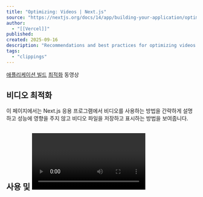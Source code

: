 ```yaml
---
title: "Optimizing: Videos | Next.js"
source: "https://nextjs.org/docs/14/app/building-your-application/optimizing/videos"
author:
  - "[[Vercel]]"
published:
created: 2025-09-16
description: "Recommendations and best practices for optimizing videos in your Next.js application."
tags:
  - "clippings"
---
```

[애플리케이션 빌드](https://nextjs.org/docs/14/app/building-your-application) [최적화](https://nextjs.org/docs/14/app/building-your-application/optimizing) 동영상

## 비디오 최적화

이 페이지에서는 Next.js 응용 프로그램에서 비디오를 사용하는 방법을 간략하게 설명하고 성능에 영향을 주지 않고 비디오 파일을 저장하고 표시하는 방법을 보여줍니다.

## 사용 및 <video><iframe>

HTML을 사용하여 페이지에 비디오를 삽입할 수 있습니다. **`<video>`** 태그를 직접 비디오 파일에 사용하고 **`<iframe>`** 외부 플랫폼 호스팅 비디오의 경우.

### <video>

The HTML [`<video>`](https://developer.mozilla.org/en-US/docs/Web/HTML/Element/video) 태그는 자체 호스팅 또는 직접 제공되는 비디오 콘텐츠를 삽입하여 재생 및 모양을 완전히 제어할 수 있습니다.

앱/UI/비디오.jsx

```
export function Video() {

  return (

    <video width="320" height="240" controls preload="none">

      <source src="/path/to/video.mp4" type="video/mp4" />

      <track

        src="/path/to/captions.vtt"

        kind="subtitles"

        srcLang="en"

        label="English"

      />

      Your browser does not support the video tag.

    </video>

  )

}
```

### 공통 태그 속성<video>

| 속성 | 묘사 | 예제 값 |
| --- | --- | --- |
| `src` | 비디오 파일의 소스를 지정합니다. | `<video src="/path/to/video.mp4" />` |
| `width` | 비디오 플레이어의 너비를 설정합니다. | `<video width="320" />` |
| `height` | 비디오 플레이어의 높이를 설정합니다. | `<video height="240" />` |
| `controls` | 있는 경우 기본 재생 컨트롤 세트가 표시됩니다. | `<video controls />` |
| `autoPlay` | 페이지가 로드되면 자동으로 비디오 재생을 시작합니다. 참고: 자동 재생 정책은 브라우저마다 다릅니다. | `<video autoPlay />` |
| `loop` | 비디오 재생을 반복합니다. | `<video loop />` |
| `muted` | 기본적으로 오디오를 음소거합니다. 와 함께 자주 사용됩니다.`autoPlay` | `<video muted />` |
| `preload` | 비디오가 미리 로드되는 방법을 지정합니다. 값:.`none` `metadata` `auto` | `<video preload="none" />` |
| `playsInline` | iOS Safari에서 자동 재생이 작동하는 데 필요한 iOS 기기에서 인라인 재생을 활성화합니다. | `<video playsInline />` |

> **알아두면 좋은 정보**: 속성을 사용할 때 대부분의 브라우저에서 비디오가 자동으로 재생되도록 속성과 iOS 장치와의 호환성을 위한 속성도 포함하는 것이 중요합니다.`autoPlay` `muted` `playsInline`

비디오 속성의 전체 목록은 [MDN 문서](https://developer.mozilla.org/en-US/docs/Web/HTML/Element/video#attributes).

### 비디오 권장사항

- **대체 콘텐츠:** 태그를 사용할 때 비디오 재생을 지원하지 않는 브라우저의 경우 태그 내에 대체 콘텐츠를 포함합니다.`<video>`
- **Subtitles or Captions:** Include subtitles or captions for users who are deaf or hard of hearing. Utilize the [`<track>`](https://developer.mozilla.org/en-US/docs/Web/HTML/Element/track) tag with your elements to specify caption file sources.`<video>`
- **Accessible Controls:** Standard HTML5 video controls are recommended for keyboard navigation and screen reader compatibility. For advanced needs, consider third-party players like [react-player](https://github.com/cookpete/react-player) or [video.js](https://videojs.com/), which offer accessible controls and consistent browser experience.

### <iframe>

The HTML tag allows you to embed videos from external platforms like YouTube or Vimeo.`<iframe>`

app/page.jsx

```
export default function Page() {

  return (

    <iframe

      src="https://www.youtube.com/watch?v=gfU1iZnjRZM"

      frameborder="0"

      allowfullscreen

    />

  )

}
```

### Common tag attributes<iframe>

| Attribute | Description | Example Value |
| --- | --- | --- |
| `src` | The URL of the page to embed. | `<iframe src="https://example.com" />` |
| `width` | Sets the width of the iframe. | `<iframe width="500" />` |
| `height` | Sets the height of the iframe. | `<iframe height="300" />` |
| `frameborder` | Specifies whether or not to display a border around the iframe. | `<iframe frameborder="0" />` |
| `allowfullscreen` | Allows the iframe content to be displayed in full-screen mode. | `<iframe allowfullscreen />` |
| `sandbox` | Enables an extra set of restrictions on the content within the iframe. | `<iframe sandbox />` |
| `loading` | Optimize loading behavior (e.g., lazy loading). | `<iframe loading="lazy" />` |
| `title` | Provides a title for the iframe to support accessibility. | `<iframe title="Description" />` |

For a comprehensive list of iframe attributes, refer to the [MDN documentation](https://developer.mozilla.org/en-US/docs/Web/HTML/Element/iframe#attributes).

### Choosing a video embedding method

There are two ways you can embed videos in your Next.js application:

- **Self-hosted or direct video files:** Embed self-hosted videos using the tag for scenarios requiring detailed control over the player's functionality and appearance. This integration method within Next.js allows for customization and control of your video content.`<video>`
- **Using video hosting services (YouTube, Vimeo, etc.):** For video hosting services like YouTube or Vimeo, you'll embed their iframe-based players using the tag. While this method limits some control over the player, it offers ease of use and features provided by these platforms.`<iframe>`

Choose the embedding method that aligns with your application's requirements and the user experience you aim to deliver.

### Embedding externally hosted videos

To embed videos from external platforms, you can use Next.js to fetch the video information and React Suspense to handle the fallback state while loading.

**1\. Create a Server Component for video embedding**

The first step is to create a [Server Component](https://nextjs.org/docs/app/building-your-application/rendering/server-components) that generates the appropriate iframe for embedding the video. This component will fetch the source URL for the video and render the iframe.

app/ui/video-component.jsx

```
export default async function VideoComponent() {

  const src = await getVideoSrc()

 

  return <iframe src={src} frameborder="0" allowfullscreen />

}
```

**2\. Stream the video component using React Suspense**

After creating the Server Component to embed the video, the next step is to [stream](https://nextjs.org/docs/app/building-your-application/routing/loading-ui-and-streaming) the component using [React Suspense](https://react.dev/reference/react/Suspense).

app/page.jsx

```
import { Suspense } from 'react'

import VideoComponent from '../ui/VideoComponent.jsx'

 

export default function Page() {

  return (

    <section>

      <Suspense fallback={<p>Loading video...</p>}>

        <VideoComponent />

      </Suspense>

      {/* Other content of the page */}

    </section>

  )

}
```

> **Good to know**: When embedding videos from external platforms, consider the following best practices:
> 
> - Ensure the video embeds are responsive. Use CSS to make the iframe or video player adapt to different screen sizes.
> - Implement [strategies for loading videos](https://yoast.com/site-speed-tips-for-faster-video/) based on network conditions, especially for users with limited data plans.

This approach results in a better user experience as it prevents the page from blocking, meaning the user can interact with the page while the video component streams in.

For a more engaging and informative loading experience, consider using a loading skeleton as the fallback UI. So instead of showing a simple loading message, you can show a skeleton that resembles the video player like this:

app/page.jsx

```
import { Suspense } from 'react'

import VideoComponent from '../ui/VideoComponent.jsx'

import VideoSkeleton from '../ui/VideoSkeleton.jsx'

 

export default function Page() {

  return (

    <section>

      <Suspense fallback={<VideoSkeleton />}>

        <VideoComponent />

      </Suspense>

      {/* Other content of the page */}

    </section>

  )

}
```

## Self-hosted videos

Self-hosting videos may be preferable for several reasons:

- **Complete control and independence**: Self-hosting gives you direct management over your video content, from playback to appearance, ensuring full ownership and control, free from external platform constraints.
- **Customization for specific needs**: Ideal for unique requirements, like dynamic background videos, it allows for tailored customization to align with design and functional needs.
- **Performance and scalability considerations**: Choose storage solutions that are both high-performing and scalable, to support increasing traffic and content size effectively.
- **Cost and integration**: Balance the costs of storage and bandwidth with the need for easy integration into your Next.js framework and broader tech ecosystem.

### Using Vercel Blob for video hosting

[Vercel Blob](https://vercel.com/docs/storage/vercel-blob?utm_source=next-site&utm_medium=docs&utm_campaign=next-website) offers an efficient way to host videos, providing a scalable cloud storage solution that works well with Next.js. Here's how you can host a video using Vercel Blob:

**1\. Uploading a video to Vercel Blob**

In your Vercel dashboard, navigate to the "Storage" tab and select your [Vercel Blob](https://vercel.com/docs/storage/vercel-blob?utm_source=next-site&utm_medium=docs&utm_campaign=next-website) store. In the Blob table's upper-right corner, find and click the "Upload" button. Then, choose the video file you wish to upload. After the upload completes, the video file will appear in the Blob table.

Alternatively, you can upload your video using a server action. For detailed instructions, refer to the Vercel documentation on [server-side uploads](https://vercel.com/docs/storage/vercel-blob/server-upload). Vercel also supports [client-side uploads](https://vercel.com/docs/storage/vercel-blob/client-upload). This method may be preferable for certain use cases.

**2\. Displaying the video in Next.js**

Once the video is uploaded and stored, you can display it in your Next.js application. Here's an example of how to do this using the tag and React Suspense:`<video>`

app/page.jsx

```
import { Suspense } from 'react'

import { list } from '@vercel/blob'

 

export default function Page() {

  return (

    <Suspense fallback={<p>Loading video...</p>}>

      <VideoComponent fileName="my-video.mp4" />

    </Suspense>

  )

}

 

async function VideoComponent({ fileName }) {

  const { blobs } = await list({

    prefix: fileName,

    limit: 1,

  })

  const { url } = blobs[0]

 

  return (

    <video controls preload="none" aria-label="Video player">

      <source src={url} type="video/mp4" />

      Your browser does not support the video tag.

    </video>

  )

}
```

In this approach, the page uses the video's URL to display the video using the . React Suspense is used to show a fallback until the video URL is fetched and the video is ready to be displayed.`@vercel/blob` `VideoComponent`

### Adding subtitles to your video

If you have subtitles for your video, you can easily add them using the element inside your tag. You can fetch the subtitle file from `<track>` `<video>` [Vercel Blob](https://vercel.com/docs/storage/vercel-blob?utm_source=next-site&utm_medium=docs&utm_campaign=next-website) in a similar way as the video file. Here's how you can update the to include subtitles.`<VideoComponent>`

app/page.jsx

```
async function VideoComponent({ fileName }) {

  const {blobs} = await list({

    prefix: fileName,

    limit: 2

  });

  const { url } = blobs[0];

  const { url: captionsUrl } = blobs[1];

 

  return (

    <video controls preload="none" aria-label="Video player">

      <source src={url} type="video/mp4" />

      <track

        src={captionsUrl}

        kind="subtitles"

        srcLang="en"

        label="English">

      Your browser does not support the video tag.

    </video>

  );

};
```

By following this approach, you can effectively self-host and integrate videos into your Next.js applications.

## Resources

To continue learning more about video optimization and best practices, please refer to the following resources:

- **Understanding video formats and codecs**: Choose the right format and codec, like MP4 for compatibility or WebM for web optimization, for your video needs. For more details, see [Mozilla's guide on video codecs](https://developer.mozilla.org/en-US/docs/Web/Media/Formats/Video_codecs).
- **Video compression**: Use tools like FFmpeg to effectively compress videos, balancing quality with file size. Learn about compression techniques at [FFmpeg's official website](https://www.ffmpeg.org/).
- **Resolution and bitrate adjustment**: Adjust [resolution and bitrate](https://www.dacast.com/blog/bitrate-vs-resolution/#:~:text=The%20two%20measure%20different%20aspects,yield%20different%20qualities%20of%20video) based on the viewing platform, with lower settings for mobile devices.
- **Content Delivery Networks (CDNs)**: Utilize a CDN to enhance video delivery speed and manage high traffic. When using some storage solutions, such as Vercel Blob, CDN functionality is automatically handled for you. [Learn more](https://vercel.com/docs/edge-network/overview?utm_source=next-site&utm_medium=docs&utm_campaign=next-website) about CDNs and their benefits.

Explore these video streaming platforms for integrating video into your Next.js projects:

- Provides a component for Next.js, compatible with various hosting services including `<Video>` [Vercel Blob](https://vercel.com/docs/storage/vercel-blob?utm_source=next-site&utm_medium=docs&utm_campaign=next-website), S3, Backblaze, and Mux.
- [Detailed documentation](https://next-video.dev/docs) for using with different hosting services.`next-video.dev`

### Cloudinary Integration

- Official [documentation and integration guide](https://next.cloudinary.dev/) for using Cloudinary with Next.js.
- Includes a component for `<CldVideoPlayer>` [drop-in video support](https://next.cloudinary.dev/cldvideoplayer/basic-usage).
- Find [examples](https://github.com/cloudinary-community/cloudinary-examples/?tab=readme-ov-file#nextjs) of integrating Cloudinary with Next.js including [Adaptive Bitrate Streaming](https://github.com/cloudinary-community/cloudinary-examples/tree/main/examples/nextjs-cldvideoplayer-abr).
- Other [Cloudinary libraries](https://cloudinary.com/documentation) including a Node.js SDK are also available.

### Mux Video API

- Mux는 [스타터 템플릿](https://github.com/muxinc/video-course-starter-kit) Mux 및 Next.js로 비디오 코스를 만들기 위해.
- 임베딩에 대한 Mux의 권장 사항에 대해 알아보기 [Next.js 애플리케이션을 위한 고성능 비디오](https://www.mux.com/for/nextjs).
- 탐색 [예제 프로젝트](https://with-mux-video.vercel.app/) Next.js로 Mux를 시연합니다.

### 패스틀리

- Fastly의 솔루션 통합에 대해 자세히 알아보기 [주문형 비디오](https://www.fastly.com/products/streaming-media/video-on-demand) 미디어를 Next.js로 스트리밍합니다.